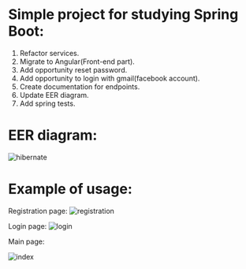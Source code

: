 # Simple project for studying Spring Boot:
1. Refactor services.
2. Migrate to Angular(Front-end part).
3. Add opportunity reset password.
4. Add opportunity to login with gmail(facebook account).
6. Create documentation for endpoints. 
7. Update EER diagram.
8. Add spring tests.

# EER diagram:
![hibernate](https://user-images.githubusercontent.com/17299069/47139391-671a4d00-d2c4-11e8-89fc-4f0a184b0c65.png)

# Example of usage:
Registration page:
![registration](https://user-images.githubusercontent.com/17299069/48068042-72cda500-e1da-11e8-8d8a-b183259e83c9.PNG)

Login page:
![login](https://user-images.githubusercontent.com/17299069/48068030-68aba680-e1da-11e8-8042-7d7b5cdbf9f3.PNG)

Main page:

![index](https://user-images.githubusercontent.com/17299069/47510005-e89f4b80-d87f-11e8-9326-59f6769b59e2.PNG)
